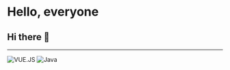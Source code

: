 # Hello, everyone
## Hi there 👋


<hr>

![VUE.JS](https://img.shields.io/badge/VUE.JS-yellowgreen)
![Java](https://img.shields.io/badge/Java-green)

